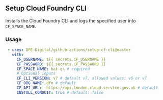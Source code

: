 ## Setup Cloud Foundry CLI
Installs the Cloud Foundry CLI and logs the specified user into `CF_SPACE_NAME`.
### Usage
```yml
 - uses: DFE-Digital/github-actions/setup-cf-cli@master
   with:
     CF_USERNAME: ${{ secrets.CF_USERNAME }}
     CF_PASSWORD: ${{ secrets.CF_PASSWORD }}
     CF_SPACE_NAME: bat-qa # required
     # Optional inputs
     CF_CLI_VERSION: v7 # default v7, allowed values: v6 or v7
     CF_ORG_NAME: dfe # default
     CF_API_URL:  https://api.london.cloud.service.gov.uk # default
     INSTALL_CONDUIT: true # default: false
```
